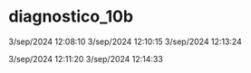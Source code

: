 # diagnostico_10b

3/sep/2024 12:08:10
3/sep/2024 12:10:15
3/sep/2024 12:13:24


3/sep/2024 12:11:20
3/sep/2024 12:14:33